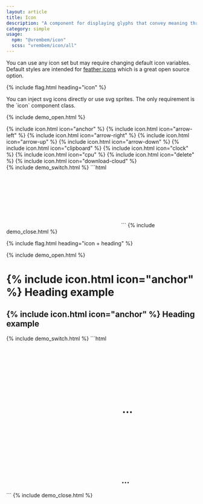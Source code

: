 ```yaml
---
layout: article
title: Icon
description: "A component for displaying glyphs that convey meaning through iconography."
category: simple
usage:
  npm: "@vrembem/icon"
  scss: "vrembem/icon/all"
---
```


<div class="notice notice_state_info" data-dismissible>
  <div class="notice__body type">
    <p>You can use any icon set but may require changing default icon variables. Default styles are intended for <a href="https://feathericons.com/">feather icons</a> which is a great open source option.</p>
  </div>
</div>

{% include flag.html heading="icon" %}

<div class="type" markdown="1">
You can inject svg icons directly or use svg sprites. The only requirement is the `icon` component class.
</div>

{% include demo_open.html %}
<div class="level">
  {% include icon.html icon="anchor" %}
  {% include icon.html icon="arrow-left" %}
  {% include icon.html icon="arrow-right" %}
  {% include icon.html icon="arrow-up" %}
  {% include icon.html icon="arrow-down" %}
  {% include icon.html icon="clipboard" %}
  {% include icon.html icon="clock" %}
  {% include icon.html icon="cpu" %}
  {% include icon.html icon="delete" %}
  {% include icon.html icon="download-cloud" %}
</div>
{% include demo_switch.html %}
```html
<svg role="img" class="icon">
  <use xlink:href="#github"></use>
</svg>
```
{% include demo_close.html %}

{% include flag.html heading="icon + heading" %}

{% include demo_open.html %}
<div class="spacing">
  <h1 class="h1">
    {% include icon.html icon="anchor" %}
    Heading example
  </h1>
  <h2 class="h2">
    {% include icon.html icon="anchor" %}
    Heading example
  </h2>
</div>
{% include demo_switch.html %}
```html
<h1>
  <svg role="img" class="icon">
    <use xlink:href="#anchor"></use>
  </svg>
  ...
</h1>

<h2>
  <svg role="img" class="icon">
    <use xlink:href="#anchor"></use>
  </svg>
  ...
</h2>
```
{% include demo_close.html %}
